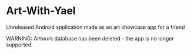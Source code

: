 # Art-With-Yael
Unreleased Android application made as an art showcase app for a friend

WARNING: Artwork database has been deleted - the app is no longer supported.
